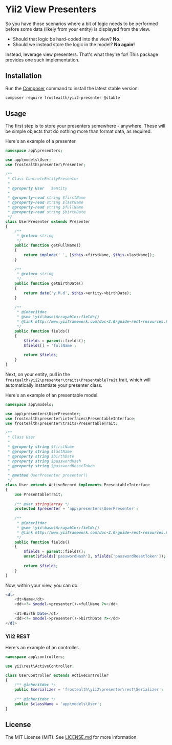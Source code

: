 Yii2 View Presenters
=============

So you have those scenarios where a bit of logic needs to be performed before some data (likely from your entity) 
is displayed from the view.

* Should that logic be hard-coded into the view? **No.**
* Should we instead store the logic in the model? **No again!**

Instead, leverage view presenters. That's what they're for! This package provides one such implementation.

## Installation

Run the [Composer](http://getcomposer.org/download/) command to install the latest stable version:

```bash
composer require frostealth/yii2-presenter @stable
```

## Usage

The first step is to store your presenters somewhere - anywhere. 
These will be simple objects that do nothing more than format data, as required.

Here's an example of a presenter.

```php
namespace app\presenters;

use app\models\User;
use frostealth\presenter\Presenter;

/**
 * Class ConcreteEntityPresenter
 *
 * @property User   $entity
 *
 * @property-read string $firstName
 * @property-read string $lastName
 * @property-read string $fullName
 * @property-read string $birthDate
 */
class UserPresenter extends Presenter
{
    /**
     * @return string
     */
    public function getFullName()
    {
        return implode(' ', [$this->firstName, $this->lastName]);
    }
    
    /**
     * @return string
     */
    public function getBirthDate()
    {
        return date('y.M.d', $this->entity->birthDate);
    }
    
    /**
     * @inheritdoc
     * @see \yii\base\Arrayable::fields()
     * @link http://www.yiiframework.com/doc-2.0/guide-rest-resources.html#fields
     */
    public function fields()
    {
        $fields = parent::fields();
        $fields[] = 'fullName';
        
        return $fields;
    }
}
```

Next, on your entity, pull in the `frostealth\yii2\presenter\traits\PresentableTrait` trait, 
which will automatically instantiate your presenter class.

Here's an example of an presentable model.

```php
namespace app\models;

use app\presenters\UserPresenter;
use frostealth\presenter\interfaces\PresentableInterface;
use frostealth\presenter\traits\PresentableTrait;

/**
 * Class User
 *
 * @property string $firstName
 * @property string $lastName
 * @property string $birthDate
 * @property string $passwordHash
 * @property string $passwordResetToken
 *
 * @method UserPresenter presenter()
 */
class User extends ActiveRecord implements PresentableInterface
{
    use PresentableTrait;
    
    /** @var string|array */
    protected $presenter = 'app\presenters\UserPresenter';
    
    /**
     * @inheritdoc
     * @see \yii\base\Arrayable::fields()
     * @link http://www.yiiframework.com/doc-2.0/guide-rest-resources.html#fields
     */
    public function fields()
    {
        $fields = parent::fields();
        unset($fields['passwordHash'], $fields['passwordResetToken']);
        
        return $fields;
    }
}
```

Now, within your view, you can do:

```php
<dl>
    <dt>Name</dt>
    <dd><?= $model->presenter()->fullName ?></dd>
    
    <dt>Birth Date</dt>
    <dd><?= $model->presenter()->birthDate ?></dd>
</dl>
```

### Yii2 REST

Here's an example of an controller.

```php
namespace app\controllers;

use yii\rest\ActiveController;

class UserController extends ActiveController
{
    /** @inheritdoc */
    public $serializer = 'frostealth\yii2\presenter\rest\Serializer';
    
    /** @inheritdoc */
    public $className = 'app\models\User';
}
```

## License

The MIT License (MIT).
See [LICENSE.md](https://github.com/frostealth/yii2-presenter/blob/master/LICENSE.md) for more information.
